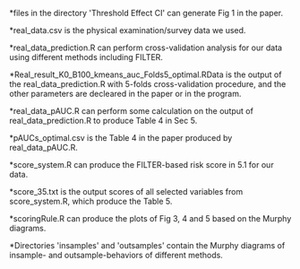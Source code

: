 *files in the directory 'Threshold Effect CI' can generate Fig 1 in the paper.

*real_data.csv is the physical examination/survey data we used.

*real_data_prediction.R can perform cross-validation analysis for our data using different methods including FILTER.

*Real_result_K0_B100_kmeans_auc_Folds5_optimal.RData is the output of the real_data_prediction.R with 5-folds cross-validation procedure, and the other parameters are decleared in the paper or in the program.

*real_data_pAUC.R can perform some calculation on the output of real_data_prediction.R to produce Table 4 in Sec 5.

*pAUCs_optimal.csv is the Table 4 in the paper produced by real_data_pAUC.R.

*score_system.R can produce the FILTER-based risk score in 5.1 for our data.

*score_35.txt is the output scores of all selected variables from score_system.R, which produce the Table 5.

*scoringRule.R can produce the plots of Fig 3, 4 and 5 based on the Murphy diagrams.

*Directories 'insamples' and 'outsamples' contain the Murphy diagrams of insample- and outsample-behaviors of different methods. 

